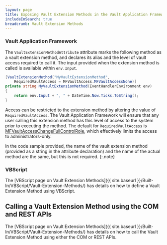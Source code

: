 ```yaml
---
layout: page
title: Exposing Vault Extension Methods in the Vault Application Framework
includeInSearch: true
breadcrumb: Vault Extension Methods
---
```


### Vault Application Framework

The `VaultExtensionMethodAttribute` attribute marks the following method as a vault extension method, and declares its alias and the level of vault access required to call it.  The input provided when the extension method is called is available within `env.Input`.

```csharp
[VaultExtensionMethod("MyVaultExtensionMethod",
	RequiredVaultAccess = MFVaultAccess.MFVaultAccessNone)]
private string MyVaultExtensionMethod(EventHandlerEnvironment env)
{
	return env.Input + ", " + DateTime.Now.Ticks.ToString();
}
```

Access can be restricted to the extension method by altering the value of `RequiredVaultAccess`.  The Vault Application Framework will ensure that any user calling this extension method has this level of access to the system prior to executing the method.  The default for `RequiredVaultAccess` is [MFVaultAccessChangeFullControlRole](https://www.m-files.com/api/documentation/index.html#MFilesAPI~MFVaultAccess.html), which effectively limits the access to administrators-only.

In the code sample provided, the name of the vault extension method (provided as a string in the attribute declaration) and the name of the actual method are the same, but this is not required.
{:.note}

### VBScript

The [VBScript page on Vault Extension Methods]({{ site.baseurl }}/Built-In/VBScript/Vault-Extension-Methods/) has details on how to define a Vault Extension Method using VBScript.

## Calling a Vault Extension Method using the COM and REST APIs

The [VBScript page on Vault Extension Methods]({{ site.baseurl }}/Built-In/VBScript/Vault-Extension-Methods/) has details on how to call the Vault Extension Method using either the COM or REST APIs.
